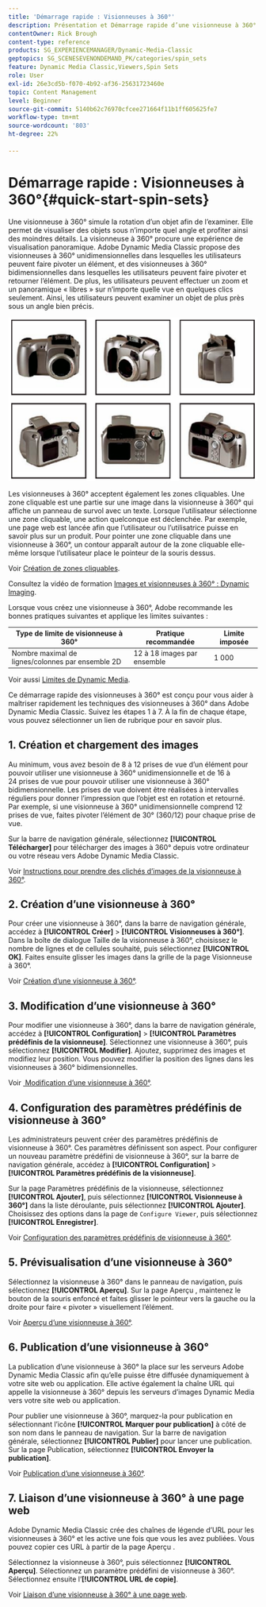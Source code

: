 ```yaml
---
title: 'Démarrage rapide : Visionneuses à 360°'
description: Présentation et Démarrage rapide d’une visionneuse à 360° pour vous aider à démarrer rapidement dans Adobe Dynamic Media Classic.
contentOwner: Rick Brough
content-type: reference
products: SG_EXPERIENCEMANAGER/Dynamic-Media-Classic
geptopics: SG_SCENESEVENONDEMAND_PK/categories/spin_sets
feature: Dynamic Media Classic,Viewers,Spin Sets
role: User
exl-id: 26e3cd5b-f070-4b92-af36-25631723460e
topic: Content Management
level: Beginner
source-git-commit: 5140b62c76970cfcee271664f11b1ff605625fe7
workflow-type: tm+mt
source-wordcount: '803'
ht-degree: 22%

---
```


# Démarrage rapide : Visionneuses à 360°{#quick-start-spin-sets}

Une visionneuse à 360° simule la rotation d’un objet afin de l’examiner. Elle permet de visualiser des objets sous n’importe quel angle et profiter ainsi des moindres détails. La visionneuse à 360° procure une expérience de visualisation panoramique. Adobe Dynamic Media Classic propose des visionneuses à 360° unidimensionnelles dans lesquelles les utilisateurs peuvent faire pivoter un élément, et des visionneuses à 360° bidimensionnelles dans lesquelles les utilisateurs peuvent faire pivoter et retourner l’élément. De plus, les utilisateurs peuvent effectuer un zoom et un panoramique « libres » sur n’importe quelle vue en quelques clics seulement. Ainsi, les utilisateurs peuvent examiner un objet de plus près sous un angle bien précis.

![Images pour une visionneuse à 360°.](/help/using/assets/spin_set.png)

Les visionneuses à 360° acceptent également les zones cliquables. Une zone cliquable est une partie sur une image dans la visionneuse à 360° qui affiche un panneau de survol avec un texte. Lorsque l’utilisateur sélectionne une zone cliquable, une action quelconque est déclenchée. Par exemple, une page web est lancée afin que l’utilisateur ou l’utilisatrice puisse en savoir plus sur un produit. Pour pointer une zone cliquable dans une visionneuse à 360°, un contour apparaît autour de la zone cliquable elle-même lorsque l’utilisateur place le pointeur de la souris dessus.

Voir [Création de zones cliquables](creating-image-maps.md).

Consultez la vidéo de formation [Images et visionneuses à 360° : Dynamic Imaging](https://s7d5.scene7.com/s7viewers/html5/VideoViewer.html?videoserverurl=https://s7d5.scene7.com/is/content/&emailurl=https://s7d5.scene7.com/s7/emailFriend&serverUrl=https://s7d5.scene7.com/is/image/&config=Scene7SharedAssets/Universal_HTML5_Video&contenturl=https://s7d5.scene7.com/skins/&asset=S7tutorials/556_Image%20&%20Spin%20Sets_converted%20renamed_Dynamic%20Imaging-AVS).

Lorsque vous créez une visionneuse à 360°, Adobe recommande les bonnes pratiques suivantes et applique les limites suivantes :

| Type de limite de visionneuse à 360° | Pratique recommandée | Limite imposée |
| --- | --- | --- |
| Nombre maximal de lignes/colonnes par ensemble 2D | 12 à 18 images par ensemble | 1 000 |

Voir aussi [Limites de Dynamic Media](/help/using/limitations.md).

Ce démarrage rapide des visionneuses à 360° est conçu pour vous aider à maîtriser rapidement les techniques des visionneuses à 360° dans Adobe Dynamic Media Classic. Suivez les étapes 1 à 7. À la fin de chaque étape, vous pouvez sélectionner un lien de rubrique pour en savoir plus.

## &#x200B;1. Création et chargement des images

Au minimum, vous avez besoin de 8 à 12 prises de vue d’un élément pour pouvoir utiliser une visionneuse à 360° unidimensionnelle et de 16 à 24 prises de vue pour pouvoir utiliser une visionneuse à 360° bidimensionnelle. Les prises de vue doivent être réalisées à intervalles réguliers pour donner l’impression que l’objet est en rotation et retourné. Par exemple, si une visionneuse à 360° unidimensionnelle comprend 12 prises de vue, faites pivoter l’élément de 30° (360/12) pour chaque prise de vue.

Sur la barre de navigation générale, sélectionnez **[!UICONTROL Télécharger]** pour télécharger des images à 360° depuis votre ordinateur ou votre réseau vers Adobe Dynamic Media Classic.

Voir [Instructions pour prendre des clichés d’images de la visionneuse à 360°](creating-spin-set.md#guidelines-for-shooting-spin-set-images).

## &#x200B;2. Création d’une visionneuse à 360°

Pour créer une visionneuse à 360°, dans la barre de navigation générale, accédez à **[!UICONTROL Créer]** > **[!UICONTROL Visionneuses à 360°]**. Dans la boîte de dialogue Taille de la visionneuse à 360°, choisissez le nombre de lignes et de cellules souhaité, puis sélectionnez **[!UICONTROL OK]**. Faites ensuite glisser les images dans la grille de la page Visionneuse à 360°.

Voir [Création d’une visionneuse à 360°](creating-spin-set.md#creating-a-spin-set).

## &#x200B;3. Modification d’une visionneuse à 360°

Pour modifier une visionneuse à 360°, dans la barre de navigation générale, accédez à **[!UICONTROL Configuration]** > **[!UICONTROL Paramètres prédéfinis de la visionneuse]**. Sélectionnez une visionneuse à 360°, puis sélectionnez **[!UICONTROL Modifier]**. Ajoutez, supprimez des images et modifiez leur position. Vous pouvez modifier la position des lignes dans les visionneuses à 360° bidimensionnelles.

Voir [&#x200B; Modification d’une visionneuse à 360°](creating-spin-set.md#editing-a-spin-set).

## &#x200B;4. Configuration des paramètres prédéfinis de visionneuse à 360°

Les administrateurs peuvent créer des paramètres prédéfinis de visionneuse à 360°. Ces paramètres définissent son aspect. Pour configurer un nouveau paramètre prédéfini de visionneuse à 360°, sur la barre de navigation générale, accédez à **[!UICONTROL Configuration]** > **[!UICONTROL Paramètres prédéfinis de la visionneuse]**.

Sur la page Paramètres prédéfinis de la visionneuse, sélectionnez **[!UICONTROL Ajouter]**, puis sélectionnez **[!UICONTROL Visionneuse à 360°]** dans la liste déroulante, puis sélectionnez **[!UICONTROL Ajouter]**. Choisissez des options dans la page de `Configure Viewer`, puis sélectionnez **[!UICONTROL Enregistrer]**.

Voir [Configuration des paramètres prédéfinis de visionneuse à 360°](setting-spin-set-viewer-presets.md#setting-up-spin-set-viewer-presets).

## &#x200B;5. Prévisualisation d’une visionneuse à 360°

Sélectionnez la visionneuse à 360° dans le panneau de navigation, puis sélectionnez **[!UICONTROL Aperçu]**. Sur la page Aperçu , maintenez le bouton de la souris enfoncé et faites glisser le pointeur vers la gauche ou la droite pour faire « pivoter » visuellement l’élément.

Voir [Aperçu d’une visionneuse à 360°](previewing-spin-set.md#previewing-a-spin-set).

## &#x200B;6. Publication d’une visionneuse à 360°

La publication d’une visionneuse à 360° la place sur les serveurs Adobe Dynamic Media Classic afin qu’elle puisse être diffusée dynamiquement à votre site web ou application. Elle active également la chaîne URL qui appelle la visionneuse à 360° depuis les serveurs d’images Dynamic Media vers votre site web ou application.

Pour publier une visionneuse à 360°, marquez-la pour publication en sélectionnant l’icône **[!UICONTROL Marquer pour publication]** à côté de son nom dans le panneau de navigation. Sur la barre de navigation générale, sélectionnez **[!UICONTROL Publier]** pour lancer une publication. Sur la page Publication, sélectionnez **[!UICONTROL Envoyer la publication]**.

Voir [&#x200B; Publication d’une visionneuse à 360°](publishing-spin-set.md#publishing-a-spin-set).

## &#x200B;7. Liaison d’une visionneuse à 360° à une page web

Adobe Dynamic Media Classic crée des chaînes de légende d’URL pour les visionneuses à 360° et les active une fois que vous les avez publiées. Vous pouvez copier ces URL à partir de la page Aperçu .

Sélectionnez la visionneuse à 360°, puis sélectionnez **[!UICONTROL Aperçu]**. Sélectionnez un paramètre prédéfini de visionneuse à 360°. Sélectionnez ensuite l’**[!UICONTROL URL de copie]**.

Voir [Liaison d’une visionneuse à 360° à une page web](linking-spin-set-web-page.md#linking-a-spin-set-to-a-web-page).
